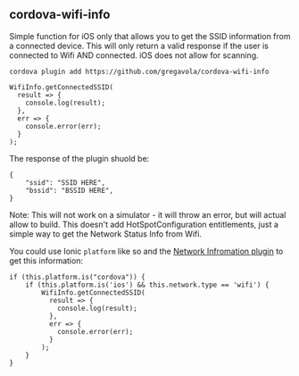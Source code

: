 
cordova-wifi-info
------------------------

Simple function for iOS only that allows you to get the SSID information from a connected device. This will only return a valid response if the user is connected to Wifi AND connected. iOS does not allow for scanning.

`cordova plugin add https://github.com/gregavola/cordova-wifi-info`


```
WifiInfo.getConnectedSSID(
  result => {
    console.log(result);
  },
  err => {
    console.error(err);
  }
);
```

The response of the plugin shuold be:

```
{
    "ssid": "SSID HERE",
    "bssid": "BSSID HERE",
}
```

Note: This will not work on a simulator - it will throw an error, but will actual allow to build. This doesn't add HotSpotConfiguration entitlements, just a simple way to get the Network Status Info from Wifi.

You could use Ionic `platform` like so and the [Network Infromation plugin](https://ionicframework.com/docs/native/network/) to get this information:

```
if (this.platform.is("cordova")) {
	if (this.platform.is('ios') && this.network.type == 'wifi') {
		WifiInfo.getConnectedSSID(
		  result => {
		    console.log(result);
		  },
		  err => {
		    console.error(err);
		  }
		);
	}
}
```
